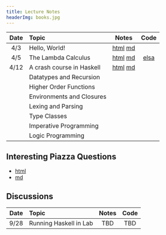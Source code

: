 ```yaml
---
title: Lecture Notes
headerImg: books.jpg
---
```


| Date       | Topic                         | Notes                     |  Code        |
|:----------:|:------------------------------|:-------------------------:|:------------:|
| 4/3        | Hello, World!                 | [html][lec0] [md][md0]    |              |            
| 4/5        | The Lambda Calculus           | [html][lec1] [md][md1]    | [elsa][elsa] |
| 4/12       | A crash course in Haskell     | [html][lec2] [md][md2]    |              |
|            | Datatypes and Recursion       |                           |              |
|            | Higher Order Functions        |                           |              |
|            | Environments and Closures     |                           |              |
|            | Lexing and Parsing            |                           |              |
|            | Type Classes                  |                           |              |
|            | Imperative Programming        |                           |              |
|            | Logic Programming             |                           |              |

## Interesting Piazza Questions 

- [html](lectures/piazza.md)
- [md](http://github.com/ucsd-cse130/web/blob/master/lectures/piazza.md)

## Discussions

| Date       | Topic                    | Notes         |  Code      |
|:----------:|:-------------------------|:-------------:|:----------:|
| 9/28       | Running Haskell in Lab   | TBD           | TBD        |


[lec0]: lectures/00-hello.html
[lec1]: lectures/01-lambda.html
[lec2]: lectures/02-haskell.html

[md0]: http://github.com/ucsd-cse130/web/blob/master/lectures/00-hello.md
[md1]: http://github.com/ucsd-cse130/web/blob/master/lectures/01-lambda.md
[md2]: http://github.com/ucsd-cse130/web/blob/master/lectures/02-haskell.md

[elsa]: https://github.com/ucsd-progsys/elsa

